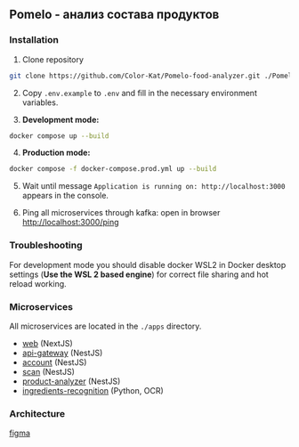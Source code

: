## Pomelo - анализ состава продуктов

### Installation


1. Clone repository
```bash
git clone https://github.com/Color-Kat/Pomelo-food-analyzer.git ./Pomelo-food-analyzer
```

2. Copy `.env.example` to `.env` and fill in the necessary environment variables.

3. **Development mode:**
```bash
docker compose up --build
```

4. **Production mode:**
```bash
docker compose -f docker-compose.prod.yml up --build
```

5. Wait until message `Application is running on: http://localhost:3000` appears in the console.

6. Ping all microservices through kafka: open in browser [http://localhost:3000/ping](http://localhost:3000/ping)

### Troubleshooting
For development mode you should disable docker WSL2 in Docker desktop settings
(**Use the WSL 2 based engine**)
for correct file sharing and hot reload working.

### Microservices
All microservices are located in the `./apps` directory.
- [web](./apps/web/readme.md) (NextJS)
- [api-gateway](./apps/api-gateway/readme.md) (NestJS)
- [account](./apps/account/readme.md) (NestJS)
- [scan](./apps/scan/readme.md) (NestJS)
- [product-analyzer](./apps/product-analyzer/readme.md) (NestJS)
- [ingredients-recognition](./apps/ingredients-recognition/readme.md) (Python, OCR)

### Architecture
[figma](https://www.figma.com/design/puJfactcNzWSTbfW4iuSxL/%D0%90%D1%80%D1%85%D0%B8%D1%82%D0%B5%D0%BA%D1%82%D1%83%D1%80%D0%B0-%D0%BF%D1%80%D0%BE%D0%B5%D0%BA%D1%82%D0%B0?node-id=0-1&p=f&t=qaFGUs4wJW01w8yu-0)